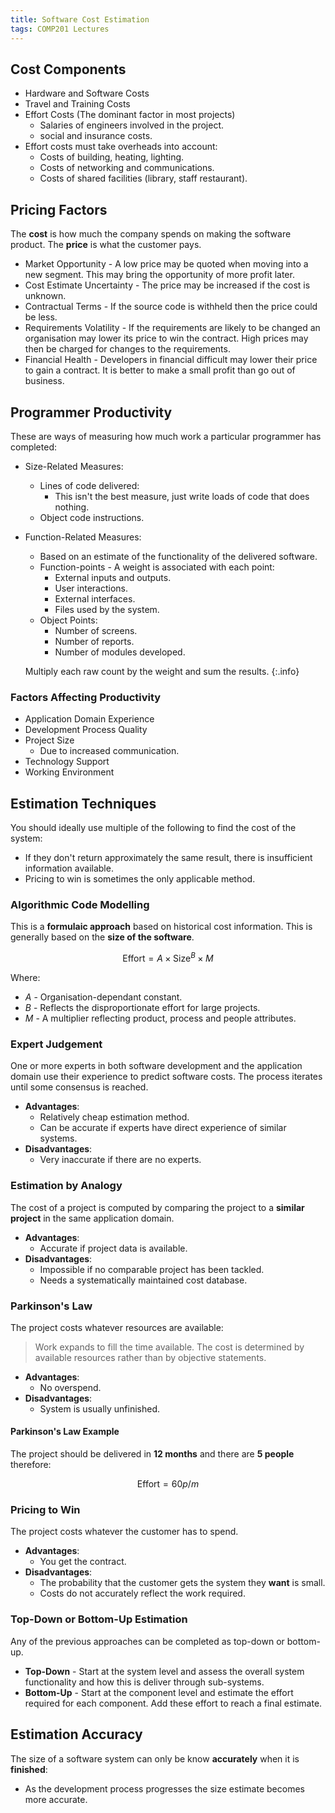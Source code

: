 ```yaml
---
title: Software Cost Estimation
tags: COMP201 Lectures
---
```

## Cost Components
* Hardware and Software Costs
* Travel and Training Costs
* Effort Costs (The dominant factor in most projects)
	* Salaries of engineers involved in the project.
	* social and insurance costs.
* Effort costs must take overheads into account:
	* Costs of building, heating, lighting.
	* Costs of networking and communications.
	* Costs of shared facilities (library, staff restaurant).
	
## Pricing Factors
The **cost** is how much the company spends on making the software product. The **price** is what the customer pays.

* Market Opportunity - A low price may be quoted when moving into a new segment. This may bring the opportunity of more profit later.
* Cost Estimate Uncertainty - The price may be increased if the cost is unknown.
* Contractual Terms - If the source code is withheld then the price could be less.
* Requirements Volatility - If the requirements are likely to be changed an organisation may lower its price to win the contract. High prices may then be charged for changes to the requirements.
* Financial Health - Developers in financial difficult may lower their price to gain a contract. It is better to make a small profit than go out of business.

## Programmer Productivity
These are ways of measuring how much work a particular programmer has completed:

* Size-Related Measures:
	* Lines of code delivered:
		* This isn't the best measure, just write loads of code that does nothing.
	* Object code instructions.
* Function-Related Measures:
	* Based on an estimate of the functionality of the delivered software.
	* Function-points - A weight is associated with each point:
		* External inputs and outputs.
		* User interactions.
		* External interfaces.
		* Files used by the system.
	* Object Points:
		* Number of screens.
		* Number of reports.
		* Number of modules developed.
		
	Multiply each raw count by the weight and sum the results.
		{:.info}

### Factors Affecting Productivity

* Application Domain Experience
* Development Process Quality
* Project Size
	* Due to increased communication.
* Technology Support
* Working Environment

## Estimation Techniques
You should ideally use multiple of the following to find the cost of the system:

* If they don't return approximately the same result, there is insufficient information available.
* Pricing to win is sometimes the only applicable method.
 
### Algorithmic Code Modelling
This is a **formulaic approach** based on historical cost information. This is generally based on the **size of the software**.

$$
\text{Effort}=A\times\text{Size}^B\times M
$$

Where:

* $A$ - Organisation-dependant constant.
* $B$ - Reflects the disproportionate effort for large projects.
* $M$ - A multiplier reflecting product, process and people attributes.

### Expert Judgement
One or more experts in both software development and the application domain use their experience to predict software costs. The process iterates until some consensus is reached.

* **Advantages**:
	* Relatively cheap estimation method.
	* Can be accurate if experts have direct experience of similar systems.
* **Disadvantages**:
	* Very inaccurate if there are no experts.

### Estimation by Analogy
The cost of a project is computed by comparing the project to a **similar project** in the same application domain.

* **Advantages**:
	* Accurate if project data is available.
* **Disadvantages**:
	* Impossible if no comparable project has been tackled.
	* Needs a systematically maintained cost database.
	
### Parkinson's Law
The project costs whatever resources are available:

> Work expands to fill the time available. The cost is determined by available resources rather than by objective statements.

* **Advantages**:
	* No overspend.
* **Disadvantages**:
	* System is usually unfinished.
	
#### Parkinson's Law Example
The project should be delivered in **12 months** and there are **5 people** therefore:

$$
\text{Effort}=60p/m
$$

### Pricing to Win
The project costs whatever the customer has to spend.

* **Advantages**:
	* You get the contract.
* **Disadvantages**:
	* The probability that the customer gets the system they **want** is small.
	* Costs do not accurately reflect the work required.
	
### Top-Down or Bottom-Up Estimation
Any of the previous approaches can be completed as top-down or bottom-up.

* **Top-Down** - Start at the system level and assess the overall system functionality and how this is deliver through sub-systems.
* **Bottom-Up** - Start at the component level and estimate the effort required for each component. Add these effort to reach a final estimate.

## Estimation Accuracy
The size of a software system can only be know **accurately** when it is **finished**:

* As the development process progresses the size estimate becomes more accurate.